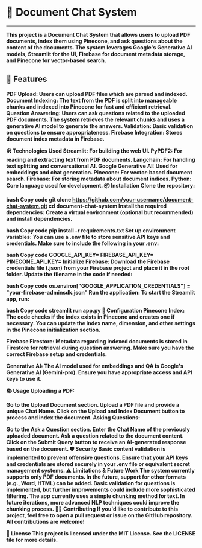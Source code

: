 <h1> 📄 Document Chat System </h1>
<hr>

<b> This project is a Document Chat System that allows users to upload PDF documents, index them using Pinecone, and ask questions about the content of the documents. The system leverages Google's Generative AI models, Streamlit for the UI, Firebase for document metadata storage, and Pinecone for vector-based search. <b>

<h2> 🚀 Features </h2> 

PDF Upload: Users can upload PDF files which are parsed and indexed.
Document Indexing: The text from the PDF is split into manageable chunks and indexed into Pinecone for fast and efficient retrieval.
Question Answering: Users can ask questions related to the uploaded PDF documents. The system retrieves the relevant chunks and uses a generative AI model to generate the answers.
Validation: Basic validation on questions to ensure appropriateness.
Firebase Integration: Stores document index metadata in Firebase.

🛠️ Technologies Used
Streamlit: For building the web UI.
PyPDF2: For reading and extracting text from PDF documents.
Langchain: For handling text splitting and conversational AI.
Google Generative AI: Used for embeddings and chat generation.
Pinecone: For vector-based document search.
Firebase: For storing metadata about document indices.
Python: Core language used for development.
📦 Installation
Clone the repository:

bash
Copy code
git clone https://github.com/your-username/document-chat-system.git
cd document-chat-system
Install the required dependencies: Create a virtual environment (optional but recommended) and install dependencies.

bash
Copy code
pip install -r requirements.txt
Set up environment variables: You can use a .env file to store sensitive API keys and credentials. Make sure to include the following in your .env:

bash
Copy code
GOOGLE_API_KEY=<Your Google API Key>
FIREBASE_API_KEY=<Your Firebase API Key>
PINECONE_API_KEY=<Your Pinecone API Key>
Initialize Firebase: Download the Firebase credentials file (.json) from your Firebase project and place it in the root folder. Update the filename in the code if needed:

bash
Copy code
os.environ["GOOGLE_APPLICATION_CREDENTIALS"] = "your-firebase-adminsdk.json"
Run the application: To start the Streamlit app, run:

bash
Copy code
streamlit run app.py
🔧 Configuration
Pinecone Index: The code checks if the index exists in Pinecone and creates one if necessary. You can update the index name, dimension, and other settings in the Pinecone initialization section.

Firebase Firestore: Metadata regarding indexed documents is stored in Firestore for retrieval during question answering. Make sure you have the correct Firebase setup and credentials.

Generative AI: The AI model used for embeddings and QA is Google's Generative AI (Gemini-pro). Ensure you have appropriate access and API keys to use it.

📚 Usage
Uploading a PDF:

Go to the Upload Document section.
Upload a PDF file and provide a unique Chat Name.
Click on the Upload and Index Document button to process and index the document.
Asking Questions:

Go to the Ask a Question section.
Enter the Chat Name of the previously uploaded document.
Ask a question related to the document content.
Click on the Submit Query button to receive an AI-generated response based on the document.
🛡️ Security
Basic content validation is implemented to prevent offensive questions.
Ensure that your API keys and credentials are stored securely in your .env file or equivalent secret management systems.
⚠️ Limitations & Future Work
The system currently supports only PDF documents. In the future, support for other formats (e.g., Word, HTML) can be added.
Basic validation for questions is implemented, but further improvements could include more sophisticated filtering.
The app currently uses a simple chunking method for text. In future iterations, more advanced NLP techniques could improve the chunking process.
🧑‍💻 Contributing
If you'd like to contribute to this project, feel free to open a pull request or issue on the GitHub repository. All contributions are welcome!

📝 License
This project is licensed under the MIT License. See the LICENSE file for more details.
